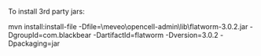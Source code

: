 To install 3rd party jars:

mvn install:install-file -Dfile=<path>\meveo\opencell-admin\lib\flatworm-3.0.2.jar -DgroupId=com.blackbear -DartifactId=flatworm -Dversion=3.0.2 -Dpackaging=jar